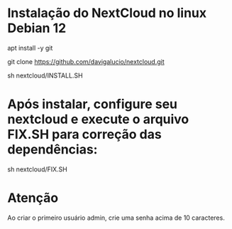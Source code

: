 # Instalação do NextCloud no linux Debian 12

apt install -y git

git clone https://github.com/davigalucio/nextcloud.git

sh nextcloud/INSTALL.SH

# Após instalar, configure seu nextcloud e execute o arquivo FIX.SH para correção das dependências:

sh nextcloud/FIX.SH

# Atenção

Ao criar o primeiro usuário admin, crie uma senha acima de 10 caracteres.
